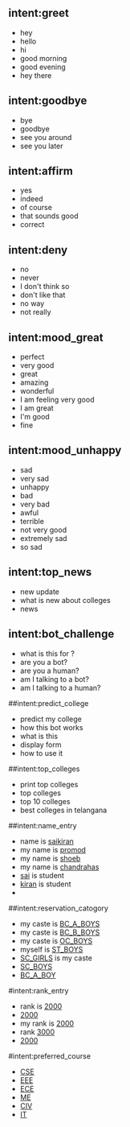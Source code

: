 ## intent:greet
- hey
- hello
- hi
- good morning
- good evening
- hey there


## intent:goodbye
- bye
- goodbye
- see you around
- see you later

## intent:affirm
- yes
- indeed
- of course
- that sounds good
- correct

## intent:deny
- no
- never
- I don't think so
- don't like that
- no way
- not really

## intent:mood_great
- perfect
- very good
- great
- amazing
- wonderful
- I am feeling very good
- I am great
- I'm good
- fine

## intent:mood_unhappy
- sad
- very sad
- unhappy
- bad
- very bad
- awful
- terrible
- not very good
- extremely sad
- so sad

## intent:top_news
- new update
- what is new about colleges
- news

## intent:bot_challenge
- what is this for ?
- are you a bot?
- are you a human?
- am I talking to a bot?
- am I talking to a human?

##intent:predict_college
- predict my college
- how this bot works
- what is this
- display form
- how to use it


##intent:top_colleges
- print top colleges
- top colleges
- top 10 colleges
- best colleges in telangana

##intent:name_entry
- name is [saikiran](name)
- my name is [promod](name)
- my name is [shoeb](name)
- my name is [chandrahas](name)
- [sai](name) is student
- [kiran](name) is student
- [](name)


##intent:reservation_catogory
- my caste is [BC_A_BOYS](caste)
- my caste is [BC_B_BOYS](caste)
- my caste is [OC_BOYS](caste)
- myself is [ST_BOYS](caste)
- [SC_GIRLS](caste) is my caste
- [SC_BOYS](caste)
- [BC_A_BOY](caste)

#intent:rank_entry
- rank is [2000](rank)
-  [2000](rank)
- my rank is [2000](rank)
- rank [3000](rank)
- [2000](rank)

#intent:preferred_course
- [CSE](course)
- [EEE](course)
- [ECE](course)
- [ME](course)
- [CIV](course)
- [IT](course)


